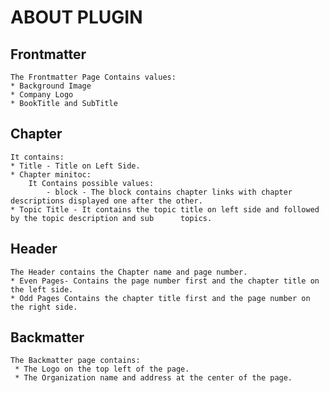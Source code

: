 # ABOUT PLUGIN

## Frontmatter

    The Frontmatter Page Contains values:
    * Background Image
    * Company Logo
    * BookTitle and SubTitle

## Chapter

    It contains:
    * Title - Title on Left Side.
    * Chapter minitoc:
        It Contains possible values:
            - block - The block contains chapter links with chapter descriptions displayed one after the other.
    * Topic Title - It contains the topic title on left side and followed by the topic description and sub      topics.

## Header

    The Header contains the Chapter name and page number.
    * Even Pages- Contains the page number first and the chapter title on the left side.
    * Odd Pages Contains the chapter title first and the page number on the right side.

## Backmatter
    The Backmatter page contains:
     * The Logo on the top left of the page.
     * The Organization name and address at the center of the page.
    
